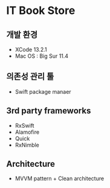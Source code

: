 # IT Book Store

## 개발 환경
- XCode 13.2.1
- Mac OS : Big Sur 11.4
 
## 의존성 관리 툴
- Swift package manaer

## 3rd party frameworks
- RxSwift
- Alamofire
- Quick
- RxNimble

## Architecture
- MVVM pattern + Clean architecture

